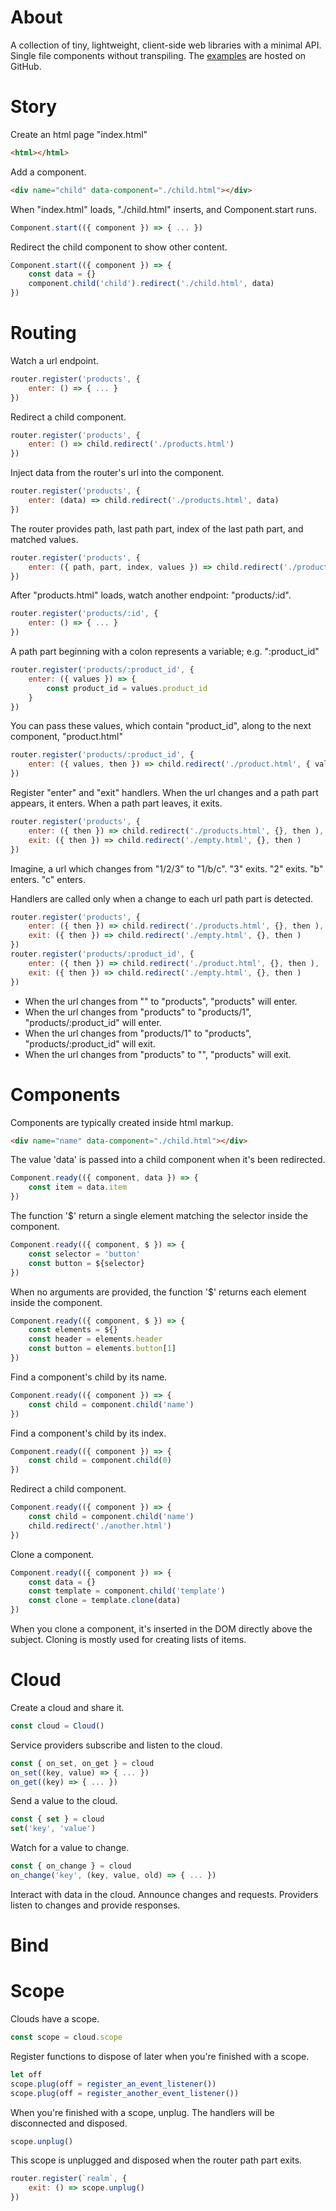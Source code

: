 
# About

A collection of tiny, lightweight, client-side web libraries with a minimal API.
Single file components without transpiling.
The [examples](https://simplygreatwork.github.io/heroic) are hosted on GitHub.

# Story

Create an html page "index.html"

```html
<html></html>
```

Add a component.

```html
<div name="child" data-component="./child.html"></div>
```

When "index.html" loads, "./child.html" inserts, and Component.start runs.

```javascript
Component.start(({ component }) => { ... })
```

Redirect the child component to show other content.

```javascript
Component.start(({ component }) => {
	const data = {}
	component.child('child').redirect('./child.html', data)
})
```

# Routing

Watch a url endpoint.

```javascript
router.register('products', {
	enter: () => { ... }
})
```

Redirect a child component.

```javascript
router.register('products', {
	enter: () => child.redirect('./products.html')
})
```

Inject data from the router's url into the component.

```javascript
router.register('products', {
	enter: (data) => child.redirect('./products.html', data)
})
```

The router provides path, last path part, index of the last path part, and matched values.

```javascript
router.register('products', {
	enter: ({ path, part, index, values }) => child.redirect('./products.html', { path, part, index, values })
})
```

After "products.html" loads, watch another endpoint: "products/:id".

```javascript
router.register('products/:id', {
	enter: () => { ... }
})
```

A path part beginning with a colon represents a variable; e.g. ":product_id"

```javascript
router.register('products/:product_id', {
	enter: ({ values }) => {
		const product_id = values.product_id
	}
})
```

You can pass these values, which contain "product_id", along to the next component, "product.html"

```javascript
router.register('products/:product_id', {
	enter: ({ values, then }) => child.redirect('./product.html', { values }, then )
})
```

Register "enter" and "exit" handlers. When the url changes and a path part appears, it enters. When a path part leaves, it exits.

```javascript
router.register('products', {
	enter: ({ then }) => child.redirect('./products.html', {}, then ),
	exit: ({ then }) => child.redirect('./empty.html', {}, then )
})
```

Imagine, a url which changes from "1/2/3" to "1/b/c". "3" exits. "2" exits. "b" enters. "c" enters.

Handlers are called only when a change to each url path part is detected.

```javascript
router.register('products', {
	enter: ({ then }) => child.redirect('./products.html', {}, then ),
	exit: ({ then }) => child.redirect('./empty.html', {}, then )
})
router.register('products/:product_id', {
	enter: ({ then }) => child.redirect('./product.html', {}, then ),
	exit: ({ then }) => child.redirect('./empty.html', {}, then )
})
```

- When the url changes from "" to "products", "products" will enter.
- When the url changes from "products" to "products/1", "products/:product_id" will enter.
- When the url changes from "products/1" to "products", "products/:product_id" will exit.
- When the url changes from "products" to "", "products" will exit.

# Components

Components are typically created inside html markup.

```html
<div name="name" data-component="./child.html"></div>
```

The value 'data' is passed into a child component when it's been redirected.

```javascript
Component.ready(({ component, data }) => {
	const item = data.item
})
```

The function '$' return a single element matching the selector inside the component.

```javascript
Component.ready(({ component, $ }) => {
	const selector = 'button'
	const button = ${selector}
})
```

When no arguments are provided, the function '$' returns each element inside the component.

```javascript
Component.ready(({ component, $ }) => {
	const elements = ${}
	const header = elements.header
	const button = elements.button[1]
})
```

Find a component's child by its name.

```javascript
Component.ready(({ component }) => {
	const child = component.child('name')
})
```

Find a component's child by its index.

```javascript
Component.ready(({ component }) => {
	const child = component.child(0)
})
```

Redirect a child component.

```javascript
Component.ready(({ component }) => {
	const child = component.child('name')
	child.redirect('./another.html')
})
```

Clone a component.

```javascript
Component.ready(({ component }) => {
	const data = {}
	const template = component.child('template')
	const clone = template.clone(data)
})
```

When you clone a component, it's inserted in the DOM directly above the subject. Cloning is mostly used for creating lists of items.

# Cloud

Create a cloud and share it.

```javascript
const cloud = Cloud()
```

Service providers subscribe and listen to the cloud.

```javascript
const { on_set, on_get } = cloud
on_set((key, value) => { ... })
on_get((key) => { ... })
```

Send a value to the cloud.

```javascript
const { set } = cloud
set('key', 'value')
```

Watch for a value to change.

```javascript
const { on_change } = cloud
on_change('key', (key, value, old) => { ... })
```

Interact with data in the cloud. Announce changes and requests. Providers listen to changes and provide responses.

# Bind


# Scope

Clouds have a scope.

```javascript
const scope = cloud.scope
```

Register functions to dispose of later when you're finished with a scope.

```javascript
let off
scope.plug(off = register_an_event_listener())
scope.plug(off = register_another_event_listener())
```

When you're finished with a scope, unplug. The handlers will be disconnected and disposed.

```javascript
scope.unplug()
```

This scope is unplugged and disposed when the router path part exits.

```javascript
router.register(`realm`, {
	exit: () => scope.unplug()
})
```
